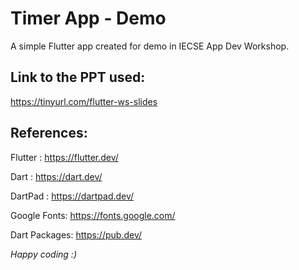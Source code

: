 # Timer App - Demo
A simple Flutter app created for demo in IECSE App Dev Workshop.

## Link to the PPT used:

https://tinyurl.com/flutter-ws-slides

## References:
Flutter : https://flutter.dev/

Dart : https://dart.dev/

DartPad : https://dartpad.dev/

Google Fonts: https://fonts.google.com/

Dart Packages: https://pub.dev/

*Happy coding :)*


